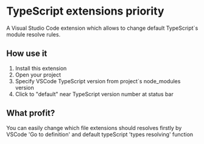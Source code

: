 # TypeScript extensions priority

A Visual Studio Code extension which allows to change default TypeScript`s module resolve rules.

## How use it

1. Install this extension
2. Open your project
3. Specify VSCode TypeScript version from project`s node_modules version
4. Click to "default" near TypeScript version number at status bar

## What profit?

You can easily change which file extensions should resolves firstly by VSCode 'Go to definition' and default typeScript 'types resolving' function
